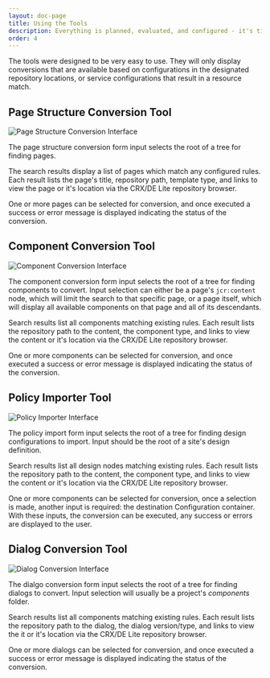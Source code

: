```yaml
---
layout: doc-page
title: Using the Tools
description: Everything is planned, evaluated, and configured - it's time to perform the transformations. 
order: 4
---
```


The tools were designed to be very easy to use. They will only display conversions that are available based on configurations in the designated repository locations, or service configurations that result in a resource match.


## Page Structure Conversion Tool

<p class="image">
    <img src="{{ site.baseurl }}/pages/plan-operate/images/page-structure-conversion-tool.png" alt="Page Structure Conversion Interface"/>
</p>


The page structure conversion form input selects the root of a tree for finding pages. 

The search results display a list of pages which match any configured rules. Each result lists the page's title, repository path, template type, and links to view the page or it's location via the CRX/DE Lite repository browser. 

One or more pages can be selected for conversion, and once executed a success or error message is displayed indicating the status of the conversion. 


## Component Conversion Tool

<p class="image">
    <img src="{{ site.baseurl }}/pages/plan-operate/images/component-conversion-tool.png" alt="Component Conversion Interface"/>
</p>

The component conversion form input selects the root of a tree for finding components to convert. Input selection can either be a page's `jcr:content` node, which will limit the search to that specific page, or a page itself, which will display all available components on that page and all of its descendants. 

Search results list all components matching existing rules. Each result lists the repository path to the content, the component type, and links to view the content or it's location via the CRX/DE Lite repository browser. 

One or more components can be selected for conversion, and once executed a success or error message is displayed indicating the status of the conversion. 


## Policy Importer Tool

<p class="image">
    <img src="{{ site.baseurl }}/pages/plan-operate/images/policy-importer-tool.png" alt="Policy Importer Interface"/>
</p>


The policy import form input selects the root of a tree for finding design configurations to import. Input should be the root of a site's design definition.
 
Search results list all design nodes matching existing rules. Each result lists the repository path to the content, the component type, and links to view the content or it's location via the CRX/DE Lite repository browser.

One or more components can be selected for conversion, once a selection is made, another input is required: the destination Configuration container. With these inputs, the conversion can be executed, any success or errors are displayed to the user.


## Dialog Conversion Tool

<p class="image">
    <img src="{{ site.baseurl }}/pages/plan-operate/images/dialog-conversion-tool.png" alt="Dialog Conversion Interface"/>
</p>


The dialgo conversion form input selects the root of a tree for finding dialogs to convert. Input selection will usually be a project's *components* folder. 

Search results list all components matching existing rules. Each result lists the repository path to the dialog, the dialog version/type, and links to view the it or it's location via the CRX/DE Lite repository browser. 

One or more dialogs can be selected for conversion, and once executed a success or error message is displayed indicating the status of the conversion. 

